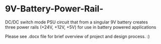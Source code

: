 # 9V-Battery-Power-Rail-
DC/DC switch mode PSU circuit that from a singular 9V battery creates three power rails (+24V, +12V, +5V) for use in battery powered applications 

Please see .docx file for brief overview of project and design process. :)
